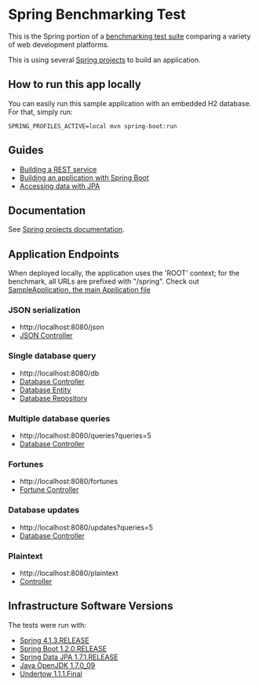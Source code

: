 # Spring Benchmarking Test

This is the Spring portion of a [benchmarking test suite](../) comparing a variety of web development platforms.

This is using several [Spring projects](https://spring.io/projects) to build an application.

## How to run this app locally

You can easily run this sample application with an embedded H2 database.
For that, simply run:

    SPRING_PROFILES_ACTIVE=local mvn spring-boot:run

## Guides
* [Building a REST service](https://spring.io/guides/gs/rest-service/)
* [Building an application with Spring Boot](https://spring.io/guides/gs/spring-boot/)
* [Accessing data with JPA](https://spring.io/guides/gs/accessing-data-jpa/)

## Documentation
See [Spring projects documentation](https://spring.io/docs).

## Application Endpoints

When deployed locally, the application uses the 'ROOT' context; for the benchmark, all
URLs are prefixed with "/spring".
Check out [SampleApplication, the main Application file](src/main/java/com/techempower/spring/SampleApplication.java)

### JSON serialization

* http://localhost:8080/json
* [JSON Controller](src/main/java/com/techempower/spring/web/HelloController.java)

### Single database query

* http://localhost:8080/db
* [Database Controller](src/main/java/com/techempower/spring/web/WorldDatabaseController.java)
* [Database Entity](src/main/java/com/techempower/spring/domain/World.java)
* [Database Repository](src/main/java/com/techempower/spring/service/WorldRepository.java)

### Multiple database queries

* http://localhost:8080/queries?queries=5
* [Database Controller](src/main/java/com/techempower/spring/web/WorldDatabaseController.java)

### Fortunes

* http://localhost:8080/fortunes
* [Fortune Controller](src/main/java/com/techempower/spring/web/FortuneController.java)

### Database updates

* http://localhost:8080/updates?queries=5
* [Database Controller](src/main/java/com/techempower/spring/web/WorldDatabaseController.java)

### Plaintext

* http://localhost:8080/plaintext
* [Controller](src/main/java/com/techempower/spring/web/HelloController.java)


## Infrastructure Software Versions
The tests were run with:

* [Spring 4.1.3.RELEASE](http://projects.spring.io/spring-framework/)
* [Spring Boot 1.2.0.RELEASE](http://projects.spring.io/spring-boot/)
* [Spring Data JPA 1.7.1.RELEASE](http://projects.spring.io/spring-data-jpa/)
* [Java OpenJDK 1.7.0_09](http://openjdk.java.net/)
* [Undertow 1.1.1.Final](http://undertow.io/)